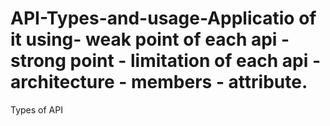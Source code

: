 # API-Types-and-usage-Applicatio of it using- weak point of each api - strong point - limitation of each api - architecture - members - attribute.

Types of API
